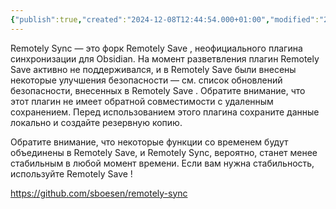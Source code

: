```yaml
---
{"publish":true,"created":"2024-12-08T12:44:54.000+01:00","modified":"2025-07-06T23:51:16.503+02:00","tags":["Obsidian","Plugins","Cloud"],"cssclasses":""}
---
```


Remotely Sync — это форк Remotely Save , неофициального плагина синхронизации для Obsidian. На момент разветвления плагин Remotely Save активно не поддерживался, и в Remotely Save были внесены некоторые улучшения безопасности — см. список обновлений безопасности, внесенных в Remotely Save . Обратите внимание, что этот плагин не имеет обратной совместимости с удаленным сохранением. Перед использованием этого плагина сохраните данные локально и создайте резервную копию.

Обратите внимание, что некоторые функции со временем будут объединены в Remotely Save, и Remotely Sync, вероятно, станет менее стабильным в любой момент времени. Если вам нужна стабильность, используйте Remotely Save ! 

https://github.com/sboesen/remotely-sync
